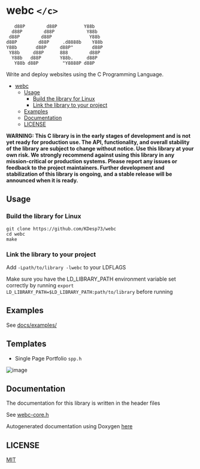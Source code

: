 # webc `</c>`

```
   d88P        d88P          Y88b          
  d88P        d88P            Y88b         
 d88P        d88P              Y88b        
d88P        d88P     .d8888b    Y88b       
Y88b       d88P     d88P"       d88P       
 Y88b     d88P      888        d88P        
  Y88b   d88P       Y88b.     d88P         
   Y88b d88P         "Y8888P d88P          
```

Write and deploy websites using the C Programming Language.

<!--toc:start-->
- [webc](#webc)
  - [Usage](#usage)
    - [Build the library for Linux](#build-the-library-for-linux)
    - [Link the library to your project](#link-the-library-to-your-project)
  - [Examples](#examples)
  - [Documentation](#documentation)
  - [LICENSE](#license)
<!--toc:end-->


**WARNING: This C library is in the early stages of development and is not yet ready for production use. The API, functionality, and overall stability of the library are subject to change without notice. Use this library at your own risk. We strongly recommend against using this library in any mission-critical or production systems. Please report any issues or feedback to the project maintainers. Further development and stabilization of this library is ongoing, and a stable release will be announced when it is ready.**


## Usage

### Build the library for Linux

```console
git clone https://github.com/KDesp73/webc
cd webc
make
```

### Link the library to your project

Add `-Lpath/to/library -lwebc` to your LDFLAGS

Make sure you have the LD_LIBRARY_PATH environment variable set correctly by running `export LD_LIBRARY_PATH=$LD_LIBRARY_PATH:path/to/library` before running

## Examples

See [docs/examples/](./docs/examples/core.md)

## Templates

- Single Page Portfolio `spp.h`
  
![image](https://github.com/KDesp73/webc/assets/63654361/60561368-e2fd-42c2-9151-f9dac91cfea2)



## Documentation

The documentation for this library is written in the header files

See [webc-core.h](./include/webc-core.h)

Autogenerated documentation using Doxygen [here](https://kdesp73.github.io/webc-docs/)

## LICENSE

[MIT](./LICENSE)
